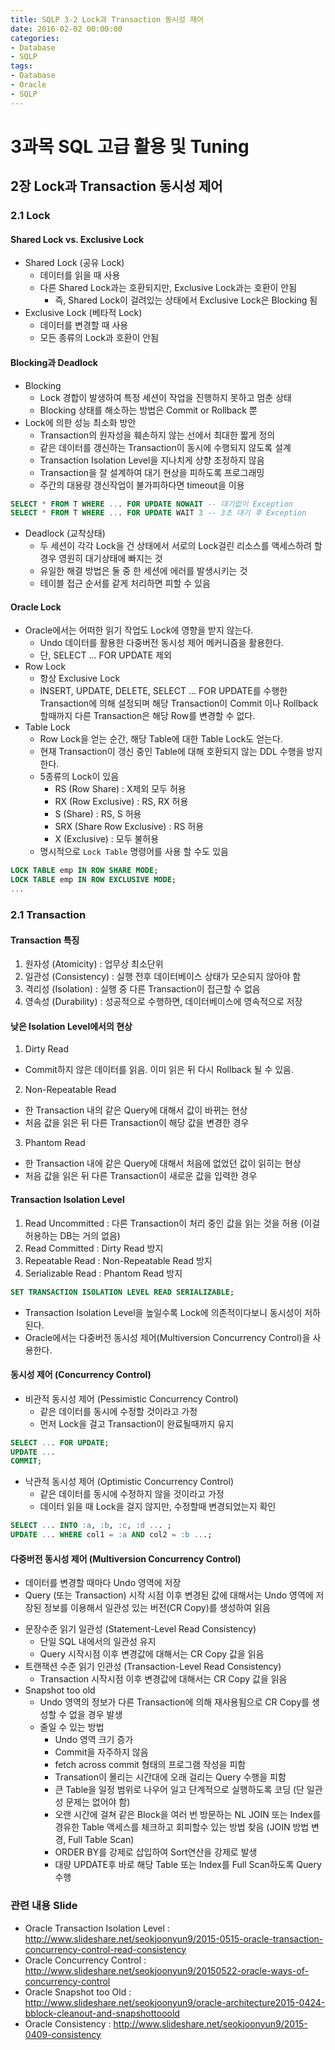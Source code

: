 ```yaml
---
title: SQLP 3-2 Lock과 Transaction 동시성 제어
date: 2016-02-02 00:00:00
categories:
- Database
- SQLP
tags:
- Database
- Oracle
- SQLP
---
```


# 3과목 SQL 고급 활용 및 Tuning

## 2장 Lock과 Transaction 동시성 제어

### 2.1 Lock

#### Shared Lock vs. Exclusive Lock
- Shared Lock (공유 Lock)
  - 데이터를 읽을 때 사용
  - 다른 Shared Lock과는 호환되지만, Exclusive Lock과는 호환이 안됨
    - 즉, Shared Lock이 걸려있는 상태에서 Exclusive Lock은 Blocking 됨
- Exclusive Lock (베타적 Lock)
  - 데이터를 변경할 때 사용
  - 모든 종류의 Lock과 호환이 안됨

#### Blocking과 Deadlock
- Blocking
  - Lock 경합이 발생하여 특정 세션이 작업을 진행하지 못하고 멈춘 상태
  - Blocking 상태를 해소하는 방법은 Commit or Rollback 뿐
- Lock에 의한 성능 최소화 방안
  - Transaction의 원자성을 훼손하지 않는 선에서 최대한 짧게 정의
  - 같은 데이터를 갱신하는 Transaction이 동시에 수행되지 않도록 설계
  - Transaction Isolation Level을 지나치게 상향 조정하지 않음
  - Transaction을 잘 설계하여 대기 현상을 피하도록 프로그래밍
  - 주간의 대용량 갱신작업이 불가피하다면 timeout을 이용  
```SQL
SELECT * FROM T WHERE ... FOR UPDATE NOWAIT -- 대기없이 Exception  
SELECT * FROM T WHERE ... FOR UPDATE WAIT 3 -- 3초 대기 후 Exception
```
- Deadlock (교착상태)
  - 두 세션이 각각 Lock을 건 상태에서 서로의 Lock걸린 리소스를 액세스하려 할 경우 영원히 대기상태에 빠지는 것
  - 유일한 해결 방법은 둘 중 한 세션에 에러를 발생시키는 것
  - 테이블 접근 순서를 같게 처리하면 피할 수 있음

#### Oracle Lock

- Oracle에서는 어떠한 읽기 작업도 Lock에 영향을 받지 않는다.
  - Undo 데이터를 활용한 다중버전 동시성 제어 메커니즘을 활용한다.
  - 단,  SELECT ... FOR UPDATE 제외
- Row Lock
  - 항상 Exclusive Lock
  - INSERT, UPDATE, DELETE, SELECT ... FOR UPDATE를 수행한 Transaction에 의해 설정되며 해당 Transaction이 Commit 이나 Rollback할때까지 다른 Transaction은 해당 Row를 변경할 수 없다.
- Table Lock
  - Row Lock을 얻는 순간, 해당 Table에 대한 Table Lock도 얻는다.
  - 현재 Transaction이 갱신 중인 Table에 대해 호환되지 않는 DDL 수행을 방지한다.
  - 5종류의 Lock이 있음
    - RS (Row Share) : X제외 모두 허용
    - RX (Row Exclusive) : RS, RX 허용
    - S (Share) : RS, S 허용
    - SRX (Share Row Exclusive) : RS 허용
    - X (Exclusive) : 모두 불허용
  - 명시적으로 `Lock Table` 명령어를 사용 할 수도 있음

```SQL
LOCK TABLE emp IN ROW SHARE MODE;
LOCK TABLE emp IN ROW EXCLUSIVE MODE;
...
```

### 2.1 Transaction

#### Transaction 특징
1. 원자성 (Atomicity) : 업무상 최소단위
2. 일관성 (Consistency) : 실행 전후 데이터베이스 상태가 모순되지 않아야 함
3. 격리성 (Isolation) : 실행 중 다른 Transaction이 접근할 수 없음
4. 영속성 (Durability) : 성공적으로 수행하면, 데이터베이스에 영속적으로 저장

#### 낮은 Isolation Level에서의 현상
1. Dirty Read
  - Commit하지 않은 데이터를 읽음. 이미 읽은 뒤 다시 Rollback 될 수 있음.
2. Non-Repeatable Read
  - 한 Transaction 내의 같은 Query에 대해서 값이 바뀌는 현상
  - 처음 값을 읽은 뒤 다른 Transaction이 해당 값을 변경한 경우
3. Phantom Read
  - 한 Transaction 내에 같은 Query에 대해서 처음에 없었던 값이 읽히는 현상
  - 처음 값을 읽은 뒤 다른 Transaction이 새로운 값을 입력한 경우

#### Transaction Isolation Level
1. Read Uncommitted : 다른 Transaction이 처리 중인 값을 읽는 것을 허용 (이걸 허용하는 DB는 거의 없음)
2. Read Committed : Dirty Read 방지
3. Repeatable Read : Non-Repeatable Read 방지
4. Serializable Read : Phantom Read 방지
```SQL
SET TRANSACTION ISOLATION LEVEL READ SERIALIZABLE;
```
* Transaction Isolation Level을 높일수록 Lock에 의존적이다보니 동시성이 저하된다.
* Oracle에서는 다중버전 동시성 제어(Multiversion Concurrency Control)을 사용한다.

#### 동시성 제어 (Concurrency Control)
* 비관적 동시성 제어 (Pessimistic Concurrency Control)
  - 같은 데이터를 동시에 수정할 것이라고 가정
  - 먼저 Lock을 걸고 Transaction이 완료될때까지 유지
```SQL
SELECT ... FOR UPDATE;
UPDATE ...
COMMIT;
```
* 낙관적 동시성 제어 (Optimistic Concurrency Control)
  - 같은 데이터를 동시에 수정하지 않을 것이라고 가정
  - 데이터 읽을 때 Lock을 걸지 않지만, 수정할때 변경되었는지 확인
```SQL
SELECT ... INTO :a, :b, :c, :d ... ;
UPDATE ... WHERE col1 = :a AND col2 = :b ...;
```
#### 다중버전 동시성 제어 (Multiversion Concurrency Control)
  - 데이터를 변경할 때마다 Undo 영역에 저장
  - Query (또는 Transaction) 시작 시점 이후 변경된 값에 대해서는 Undo 영역에 저장된 정보를 이용해서 일관성 있는 버전(CR Copy)를 생성하여 읽음

* 문장수준 읽기 일관성 (Statement-Level Read Consistency)
  - 단일 SQL 내에서의 일관성 유지
  - Query 시작시점 이후 변경값에 대해서는 CR Copy 값을 읽음
* 트랜잭션 수준 읽기 인관성 (Transaction-Level Read Consistency)
  - Transaction 시작시점 이후 변경값에 대해서는 CR Copy 값을 읽음
* Snapshot too old
  - Undo 영역의 정보가 다른 Transaction에 의해 재사용됨으로 CR Copy를 생성할 수 없을 경우 발생
  - 줄일 수 있는 방법
    - Undo 영역 크기 증가
    - Commit을 자주하지 않음
    - fetch across commit 형태의 프로그램 작성을 피함
    - Transation이 몰리는 시간대에 오래 걸리는 Query 수행을 피함
    - 큰 Table을 일정 범위로 나우어 일고 단계적으로 실행하도록 코딩 (단 일관성 문제는 없어야 함)
    - 오랜 시간에 걸쳐 같은 Block을 여러 번 방문하는 NL JOIN 또는 Index를 경유한 Table 액세스를 체크하고 회피할수 있는 방법 찾음 (JOIN 방법 변경, Full Table Scan)
    - ORDER BY를 강제로 삽입하여 Sort연산을 강제로 발생
    - 대량 UPDATE후 바로 해당 Table 또는 Index를 Full Scan하도록 Query 수행

### 관련 내용 Slide
* Oracle Transaction Isolation Level : <http://www.slideshare.net/seokjoonyun9/2015-0515-oracle-transaction-concurrency-control-read-consistency>
* Oracle Concurrency Control : <http://www.slideshare.net/seokjoonyun9/20150522-oracle-ways-of-concurrency-control>
* Oracle Snapshot too Old : <http://www.slideshare.net/seokjoonyun9/oracle-architecture2015-0424-bblock-cleanout-and-snapshottooold>
* Oracle Consistency : <http://www.slideshare.net/seokjoonyun9/2015-0409-consistency>
